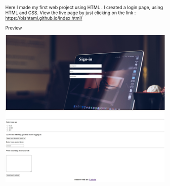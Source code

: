 Here I made my first web project using HTML .
I created a login page, using HTML and CSS.
View the live page by just clicking on the link : https://bishtami.github.io/index.html/

Preview

![](signinpage.png)
![](form.jpg)
